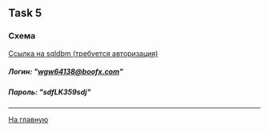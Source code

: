 ## Task 5

### Схема
[Ссылка на sqldbm (требуется авторизация)](https://app.sqldbm.com/MySQL/Edit/p195366/)
##### Логин: "wgw64138@boofx.com"
##### Пароль: "sdfLK359sdj"

---
 


[На главную](https://github.com/PanovAlexey/database_course/blob/main/README.md)
